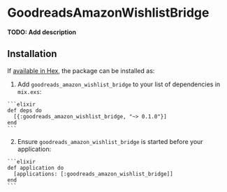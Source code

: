 # GoodreadsAmazonWishlistBridge

**TODO: Add description**

## Installation

If [available in Hex](https://hex.pm/docs/publish), the package can be installed as:

  1. Add `goodreads_amazon_wishlist_bridge` to your list of dependencies in `mix.exs`:

    ```elixir
    def deps do
      [{:goodreads_amazon_wishlist_bridge, "~> 0.1.0"}]
    end
    ```

  2. Ensure `goodreads_amazon_wishlist_bridge` is started before your application:

    ```elixir
    def application do
      [applications: [:goodreads_amazon_wishlist_bridge]]
    end
    ```

